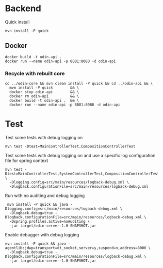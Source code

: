 # Backend

Quick install

    mvn install -P quick


## Docker

    docker build -t odin-api .
    docker run --name odin-api -p 8081:8080 -d odin-api
    
### Recycle with rebuilt core

    cd ../odin-core && mvn clean install -P quick && cd ../odin-api && \
      mvn install -P quick        && \
      docker stop odin-api        && \
      docker rm odin-api          && \
      docker build -t odin-api .  && \
      docker run --name odin-api -p 8081:8080 -d odin-api
      
# Test
    
Test some tests with debug logging on

    mvn test -Dtest=MainControllerTest,CompositionControllerTest
    
Test some tests with debug logging on and use a specific log configuration file for
spring context

    mvn test -Dtest=MainControllerTest,SystemControllerTest,CompositionControllerTest \
      -Dlogging.config=src/main/resources/logback-debug.xml \
      -Dlogback.configurationFile=src/main/resources/logback-debug.xml


Run with no auditing and debug logging

     mvn install -P quick && java -Dlogging.config=src/main/resources/logback-debug.xml \
      -Dlogback.debug=true -Dlogback.configurationFile=src/main/resources/logback-debug.xml \
      -Dspring.profiles.active=noAuditing \
      -jar target/odin-server-1.0-SNAPSHOT.jar

Enable debugger with debug logging

    mvn install -P quick && java -agentlib:jdwp=transport=dt_socket,server=y,suspend=n,address=8000 \
      -Dlogback.debug=true -Dlogback.configurationFile=src/main/resources/logback-debug.xml \
      -jar target/odin-server-1.0-SNAPSHOT.jar